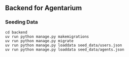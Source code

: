 ## Backend for Agentarium


### Seeding Data 

```shell
cd backend
uv run python manage.py makemigrations
uv run python manage.py migrate
uv run python manage.py loaddata seed_data/users.json
uv run python manage.py loaddata seed_data/agents.json
```